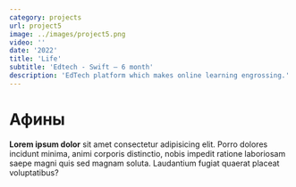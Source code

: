 ```yaml
---
category: projects
url: project5
image: ../images/project5.png
video: ''
date: '2022'
title: 'Life'
subtitle: 'Edtech - Swift – 6 month'
description: 'EdTech platform which makes online learning engrossing.'
---
```


# Афины
**Lorem ipsum dolor** sit amet consectetur adipisicing elit. Porro dolores incidunt minima, animi corporis distinctio, nobis impedit ratione laboriosam saepe magni quis sed magnam soluta. Laudantium fugiat quaerat placeat voluptatibus?
